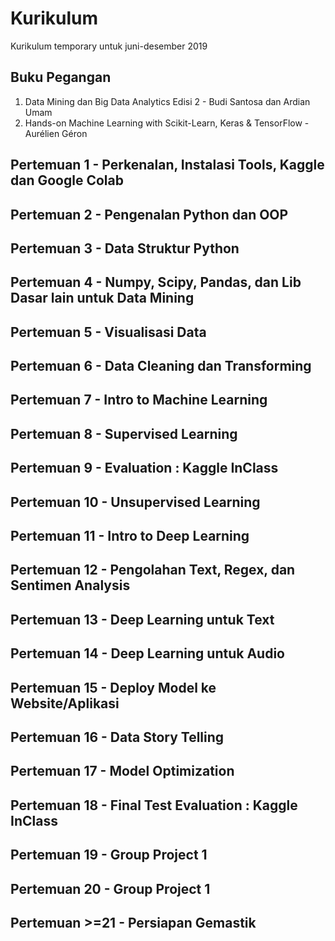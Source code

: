# Kurikulum
Kurikulum temporary untuk juni-desember 2019

## Buku Pegangan
1. Data Mining dan Big Data Analytics Edisi 2 - Budi Santosa dan Ardian Umam
2. Hands-on Machine Learning with Scikit-Learn, Keras & TensorFlow - Aurélien Géron

## Pertemuan 1 - Perkenalan, Instalasi Tools, Kaggle dan Google Colab

## Pertemuan 2 - Pengenalan Python dan OOP

## Pertemuan 3 - Data Struktur Python

## Pertemuan 4 - Numpy, Scipy, Pandas, dan Lib Dasar lain untuk Data Mining

## Pertemuan 5 - Visualisasi Data

## Pertemuan 6 - Data Cleaning dan Transforming

## Pertemuan 7 - Intro to Machine Learning

## Pertemuan 8 - Supervised Learning

## Pertemuan 9 - Evaluation : Kaggle InClass

## Pertemuan 10 - Unsupervised Learning

## Pertemuan 11 - Intro to Deep Learning

## Pertemuan 12 - Pengolahan Text, Regex, dan Sentimen Analysis

## Pertemuan 13 - Deep Learning untuk Text

## Pertemuan 14 - Deep Learning untuk Audio

## Pertemuan 15 - Deploy Model ke Website/Aplikasi

## Pertemuan 16 - Data Story Telling

## Pertemuan 17 - Model Optimization

## Pertemuan 18 - Final Test Evaluation : Kaggle InClass

## Pertemuan 19 - Group Project 1

## Pertemuan 20 - Group Project 1

## Pertemuan >=21 - Persiapan Gemastik
